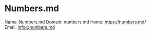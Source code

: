 
# Numbers.md

Name: Numbers.md
Domain: numbers.md
Home: https://numbers.md/
Email: info@numbers.md
